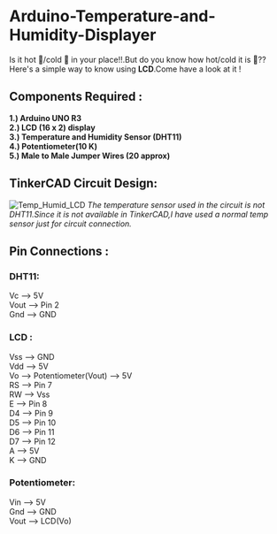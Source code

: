 # Arduino-Temperature-and-Humidity-Displayer
Is it hot 🥵/cold 🥶 in your place!!.But do you know how hot/cold it is 🤔?? Here's a simple way to know using **LCD**.Come have a look at it !

## Components Required :
**1.) Arduino UNO R3 <br>
  2.) LCD (16 x 2) display<br>
  3.) Temperature and Humidity Sensor (DHT11)<br>
  4.) Potentiometer(10 K)<br>
  5.) Male to Male Jumper Wires (20 approx)**

## TinkerCAD Circuit Design:
![Temp_Humid_LCD](https://user-images.githubusercontent.com/82699150/161418966-e5fdba36-49c8-4ebc-9ad1-3a19e18cf84b.png)
*The temperature sensor used in the circuit is not DHT11.Since it is not available in TinkerCAD,I have used a normal temp sensor just for circuit connection.*

## Pin Connections :
### DHT11:
Vc   --> 5V <br>
Vout --> Pin 2<br>
Gnd  --> GND<br>

### LCD :
Vss --> GND<br>
Vdd --> 5V<br>
Vo  --> Potentiometer(Vout) --> 5V<br>
RS  --> Pin 7<br>
RW  --> Vss<br>
E   --> Pin 8<br>
D4  --> Pin 9<br>
D5  --> Pin 10<br>
D6  --> Pin 11<br>
D7  --> Pin 12<br>
A   --> 5V<br>
K   --> GND

### Potentiometer:
Vin   --> 5V<br>
Gnd   --> GND<br>
Vout  --> LCD(Vo)


